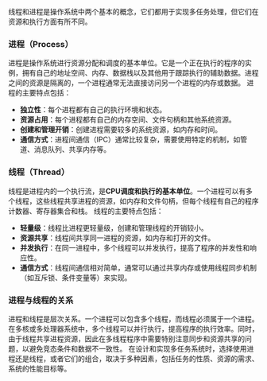 线程和进程是操作系统中两个基本的概念，它们都用于实现多任务处理，但它们在资源和执行方面有所不同。
### 进程（Process）
进程是操作系统进行资源分配和调度的基本单位。它是一个正在执行的程序的实例，拥有自己的地址空间、内存、数据栈以及其他用于跟踪执行的辅助数据。进程之间的资源是隔离的，一个进程通常无法直接访问另一个进程的内存或数据。
进程的主要特点包括：
- **独立性**：每个进程都有自己的执行环境和状态。
- **资源占用**：每个进程都有自己的内存空间、文件句柄和其他系统资源。
- **创建和管理开销**：创建进程需要较多的系统资源，如内存和时间。
- **通信方式**：进程间通信（IPC）通常比较复杂，需要使用特定的机制，如管道、消息队列、共享内存等。
### 线程（Thread）
线程是进程内的一个执行流，是**CPU调度和执行的基本单位**。一个进程可以有多个线程，这些线程共享进程的资源，如内存和文件句柄，但每个线程有自己的程序计数器、寄存器集合和栈。
线程的主要特点包括：
- **轻量级**：线程比进程更轻量级，创建和管理线程的开销较小。
- **资源共享**：线程间共享同一进程的资源，如内存和打开的文件。
- **并发执行**：在同一进程中，多个线程可以并发执行，提高了程序的并发性和响应性。
- **通信方式**：线程间通信相对简单，通常可以通过共享内存或使用线程同步机制（如互斥锁、条件变量等）来实现。
### 进程与线程的关系
进程和线程是层次关系。一个进程可以包含多个线程，而线程必须属于一个进程。在多核或多处理器系统中，多个线程可以并行执行，提高程序的执行效率。同时，由于线程共享进程资源，因此在多线程程序中需要特别注意同步和资源共享的问题，以避免竞态条件和数据不一致性。
在设计和实现多任务系统时，选择使用进程还是线程，或者它们的组合，取决于多种因素，包括任务的性质、资源的需求、系统的性能目标等。
